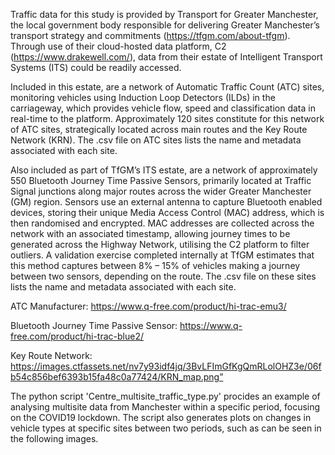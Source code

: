 Traffic data for this study is provided by Transport for Greater Manchester, the local government body responsible for delivering Greater Manchester’s transport strategy and commitments (https://tfgm.com/about-tfgm). Through use of their cloud-hosted data platform, C2 (https://www.drakewell.com/), data from their estate of Intelligent Transport Systems (ITS) could be readily accessed.

 
Included in this estate, are a network of Automatic Traffic Count (ATC) sites, monitoring vehicles using Induction Loop Detectors (ILDs) in the carriageway, which provides vehicle flow, speed and classification data in real-time to the platform. Approximately 120 sites constitute for this network of ATC sites, strategically located across main routes and the Key Route Network (KRN). The .csv file on ATC sites lists the name and metadata associated with each site.

Also included as part of TfGM’s ITS estate, are a network of approximately 550 Bluetooth Journey Time Passive Sensors, primarily located at Traffic Signal junctions along major routes across the wider Greater Manchester (GM) region. Sensors use an external antenna to capture Bluetooth enabled devices, storing their unique Media Access Control (MAC) address, which is then randomised and encrypted. MAC addresses are collected across the network with an associated timestamp, allowing journey times to be generated across the Highway Network, utilising the C2 platform to filter outliers. A validation exercise completed internally at TfGM estimates that this method captures between 8% – 15% of vehicles making a journey between two sensors, depending on the route. The .csv file on these sites lists the name and metadata associated with each site.


ATC Manufacturer: https://www.q-free.com/product/hi-trac-emu3/

Bluetooth Journey Time Passive Sensor: https://www.q-free.com/product/hi-trac-blue2/

Key Route Network: https://images.ctfassets.net/nv7y93idf4jq/3BvLFImGfKgQmRLolOHZ3e/06fb54c856bef6393b15fa48c0a77424/KRN_map.png”


The python script 'Centre_multisite_traffic_type.py' procides an example of analysing multisite data from Manchester within a specific period, focusing on the COVID19 lockdown. The script also generates plots on changes in vehicle types at specific sites between two periods, such as can be seen in the following images.
 
